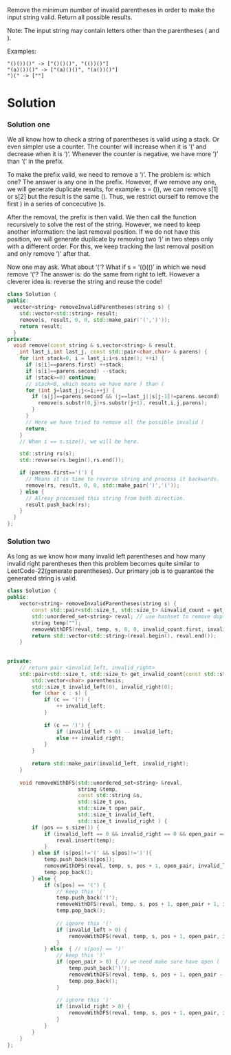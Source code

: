 Remove the minimum number of invalid parentheses in order to make the input string valid. Return all possible results.

Note: The input string may contain letters other than the parentheses ( and ).
  
Examples:

```
"()())()" -> ["()()()", "(())()"]
"(a)())()" -> ["(a)()()", "(a())()"]
")(" -> [""] 
```

# Solution


### Solution one
We all know how to check a string of parentheses is valid using a stack. Or even simpler use a counter.
The counter will increase when it is ‘(‘ and decrease when it is ‘)’. Whenever the counter is negative, we have more ‘)’ than ‘(‘ in the prefix.

To make the prefix valid, we need to remove a ‘)’. The problem is: which one? The answer is any one in the prefix. However, if we remove any one, we will generate duplicate results, for example: s = ()), we can remove s[1] or s[2] but the result is the same (). Thus, we restrict ourself to remove the first ) in a series of concecutive )s.

After the removal, the prefix is then valid. We then call the function recursively to solve the rest of the string. However, we need to keep another information: the last removal position. If we do not have this position, we will generate duplicate by removing two ‘)’ in two steps only with a different order.
For this, we keep tracking the last removal position and only remove ‘)’ after that.

Now one may ask. What about ‘(‘? What if s = ‘(()(()’ in which we need remove ‘(‘?
The answer is: do the same from right to left.
However a cleverer idea is: reverse the string and reuse the code!

```cpp
class Solution {
public:
  vector<string> removeInvalidParentheses(string s) {
    std::vector<std::string> result;
    remove(s, result, 0, 0, std::make_pair('(',')'));
    return result;
  }
private:
  void remove(const string & s,vector<string> & result,
    int last_i,int last_j, const std::pair<char,char> & parens) {
    for (int stack=0, i = last_i;i<s.size(); ++i) {
      if (s[i]==parens.first) ++stack;
      if (s[i]==parens.second) --stack;
      if (stack>=0) continue;
      // stack<0, which means we have more ) than (
      for (int j=last_j;j<=i;++j) {
        if (s[j]==parens.second && (j==last_j||s[j-1]!=parens.second) ) {
          remove(s.substr(0,j)+s.substr(j+1), result,i,j,parens);
        }
      }
      // Here we have tried to remove all the possible invalid (
      return;
    }
    // When i == s.size(), we will be here.

    std::string rs(s);
    std::reverse(rs.begin(),rs.end());

    if (parens.first=='(') { 
      // Means it is time to reverse string and process it backwards.
      remove(rs, result, 0, 0, std::make_pair(')','('));
    } else {
      // Alreay processed this string from both direction.
      result.push_back(rs);
    }
  }
};
```

### Solution two

As long as we know how many invalid left parentheses and how many invalid right parentheses then this problem
becomes quite similar to LeetCode-22(generate parentheses). Our primary job is to guarantee the generated string is valid.

```cpp
class Solution {
public:
    vector<string> removeInvalidParentheses(string s) {
        const std::pair<std::size_t, std::size_t> &invalid_count = get_invalid_count(s);
        std::unordered_set<string> reval; // use hashset to remove duplicate
        string temp("");
        removeWithDFS(reval, temp, s, 0, 0, invalid_count.first, invalid_count.second);
        return std::vector<std::string>(reval.begin(), reval.end());
    }
    
    
private:
    // return pair <invalid_left, invalid_right>
    std::pair<std::size_t, std::size_t> get_invalid_count(const std::string &s) {
        std::vector<char> parenthesis;
        std::size_t invalid_left(0), invalid_right(0);
        for (char c : s) {
            if (c == '(') {
                ++ invalid_left;
            }
            
            if (c == ')') {
                if (invalid_left > 0) -- invalid_left;
                else ++ invalid_right;
            }
        }
        
        return std::make_pair(invalid_left, invalid_right);
    }
    
    void removeWithDFS(std::unordered_set<string> &reval, 
                       string &temp, 
                       const std::string &s,
                       std::size_t pos,
                       std::size_t open_pair,
                       std::size_t invalid_left, 
                       std::size_t invalid_right ) {
        if (pos == s.size()) {
            if (invalid_left == 0 && invalid_right == 0 && open_pair == 0) {
                reval.insert(temp);
            }
        } else if (s[pos]!='(' && s[pos]!=')'){
            temp.push_back(s[pos]);
            removeWithDFS(reval, temp, s, pos + 1, open_pair, invalid_left, invalid_right);
            temp.pop_back();
        } else {
            if (s[pos] == '(') {
                // keep this '('
                temp.push_back('(');
                removeWithDFS(reval, temp, s, pos + 1, open_pair + 1, invalid_left, invalid_right);
                temp.pop_back();
                
                // ignore this '('
                if (invalid_left > 0) {
                    removeWithDFS(reval, temp, s, pos + 1, open_pair, invalid_left - 1, invalid_right);
                }
            } else  { // s[pos] == ')'
                // keep this ')'
                if (open_pair > 0) { // we need make sure have open (
                    temp.push_back(')');
                    removeWithDFS(reval, temp, s, pos + 1, open_pair - 1, invalid_left, invalid_right);
                    temp.pop_back();
                }
                
                // ignore this ')'
                if (invalid_right > 0) {
                    removeWithDFS(reval, temp, s, pos + 1, open_pair, invalid_left, invalid_right - 1);
                }
            }
        }
    }
};
```
